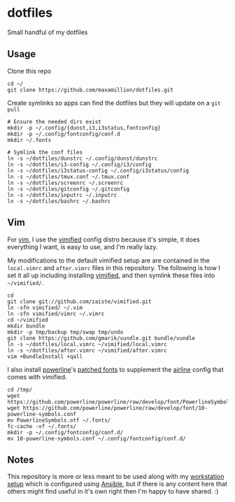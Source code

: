 # dotfiles
Small handful of my dotfiles


## Usage

Clone this repo

    cd ~/
    git clone https://github.com/maxamillion/dotfiles.git

Create symlinks so apps can find the dotfiles but they will update on a `git pull`

    # Ensure the needed dirs exist
    mkdir -p ~/.config/{dunst,i3,i3status,fontconfig}
    mkdir -p ~/.config/fontconfig/conf.d
    mkdir ~/.fonts

    # Symlink the conf files
    ln -s ~/dotfiles/dunstrc ~/.config/dunst/dunstrc
    ln -s ~/dotfiles/i3-config ~/.config/i3/config
    ln -s ~/dotfiles/i3status-config ~/.config/i3status/config
    ln -s ~/dotfiles/tmux.conf ~/.tmux.conf
    ln -s ~/dotfiles/screenrc ~/.screenrc
    ln -s ~/dotfiles/gitconfig ~/.gitconfig
    ln -s ~/dotfiles/inputrc ~/.inputrc
    ln -s ~/dotfiles/bashrc ~/.bashrc


## Vim
For [vim](http://www.vim.org/), I use the
[vimified](https://github.com/zaiste/vimified)
config distro because it's simple, it does everything I want, is easy to use,
and I'm really lazy.

My modifications to the default vimified setup are are contained in the
`local.vimrc` and `after.vimrc` files in this repository. The following is how
I set it all up including installing [vimified](https://github.com/zaiste/vimified),
and then symlink these files into `~/vimified/`.

    cd
    git clone git://github.com/zaiste/vimified.git
    ln -sfn vimified/ ~/.vim
    ln -sfn vimified/vimrc ~/.vimrc
    cd ~/vimified
    mkdir bundle
    mkdir -p tmp/backup tmp/swap tmp/undo
    git clone https://github.com/gmarik/vundle.git bundle/vundle
    ln -s ~/dotfiles/local.vimrc ~/vimified/local.vimrc
    ln -s ~/dotfiles/after.vimrc ~/vimified/after.vimrc
    vim +BundleInstall +qall

I also install [powerline](https://github.com/powerline/powerline)'s [patched
fonts](https://powerline.readthedocs.io/en/master/installation/linux.html#fonts-installation)
to supplement the [airline](https://github.com/vim-airline/vim-airline) config
that comes with vimified.

    cd /tmp/
    wget https://github.com/powerline/powerline/raw/develop/font/PowerlineSymbols.otf
    wget https://github.com/powerline/powerline/raw/develop/font/10-powerline-symbols.conf
    mv PowerlineSymbols.otf ~/.fonts/
    fc-cache -vf ~/.fonts/
    mkdir -p ~/.config/fontconfig/conf.d/
    mv 10-powerline-symbols.conf ~/.config/fontconfig/conf.d/

## Notes
This repository is more or less meant to be used along with my [workstation
setup](https://github.com/maxamillion/maxible) which is configured using
[Ansible](https://www.ansible.com/), but if there is any content here that
others might find useful in it's own right then I'm happy to have shared. :)
